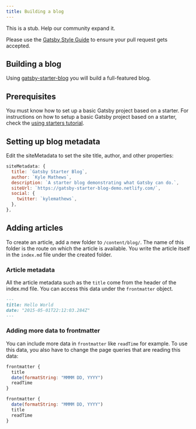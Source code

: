 ```yaml
---
title: Building a blog
---
```


This is a stub. Help our community expand it.

Please use the [Gatsby Style Guide](/docs/gatsby-style-guide/) to ensure your
pull request gets accepted.

## Building a blog

Using [gatsby-starter-blog](https://www.gatsbyjs.org/starters/gatsbyjs/gatsby-starter-blog/) you will build a full-featured blog.

## Prerequisites

You must know how to set up a basic Gatsby project based on a starter. For instructions on how to setup a basic Gatsby project based on a starter, check the [using starters tutorial](https://www.gatsbyjs.org/tutorial/part-one/#using-gatsby-starters).

## Setting up blog metadata

Edit the siteMetadata to set the site title, author, and other properties:

```js:title=gatsby-config.js
siteMetadata: {
  title: `Gatsby Starter Blog`,
  author: `Kyle Mathews`,
  description: `A starter blog demonstrating what Gatsby can do.`,
  siteUrl: `https://gatsby-starter-blog-demo.netlify.com/`,
  social: {
    twitter: `kylemathews`,
  },
},
```

## Adding articles

To create an article, add a new folder to `/content/blog/`. The name of this folder is the route on which the article is available. You write the article itself in the `index.md` file under the created folder.

### Article metadata

All the article metadata such as the `title` come from the header of the index.md file. You can access this data under the `frontmatter` object.

```markdown:title=content/blog/hello-world/index.md
---
title: Hello World
date: "2015-05-01T22:12:03.284Z"
---
```

### Adding more data to frontmatter

You can include more data in `frontmatter` like `readTime` for example. To use this data, you also have to change the page queries that are reading this data:

```graphql:title=src/templates/blog-post.js
frontmatter {
  title
  date(formatString: "MMMM DD, YYYY")
  readTime
}
```

```graphql:title=src/pages/index.js
frontmatter {
  date(formatString: "MMMM DD, YYYY")
  title
  readTime
}
```
